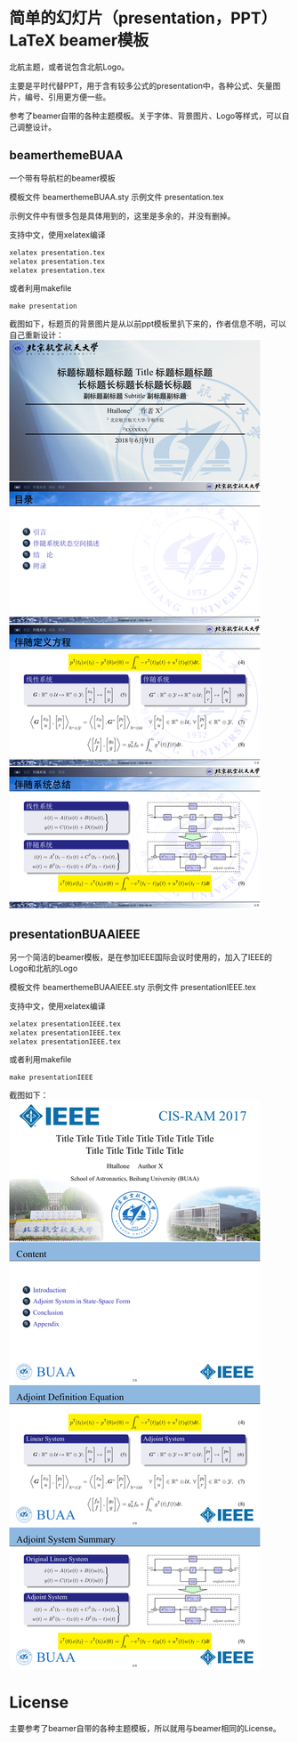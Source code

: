 # 简单的幻灯片（presentation，PPT）LaTeX beamer模板

北航主题，或者说包含北航Logo。

主要是平时代替PPT，用于含有较多公式的presentation中，各种公式、矢量图片，编号、引用更方便一些。

参考了beamer自带的各种主题模板。关于字体、背景图片、Logo等样式，可以自己调整设计。

## beamerthemeBUAA

一个带有导航栏的beamer模板

模板文件 beamerthemeBUAA.sty
示例文件 presentation.tex

示例文件中有很多包是具体用到的，这里是多余的，并没有删掉。

支持中文，使用xelatex编译
```
xelatex presentation.tex
xelatex presentation.tex
xelatex presentation.tex
```

或者利用makefile
```
make presentation
```

截图如下，标题页的背景图片是从以前ppt模板里扒下来的，作者信息不明，可以自己重新设计：
![shot-presentation](shot-BUAA.png)


## presentationBUAAIEEE

另一个简洁的beamer模板，是在参加IEEE国际会议时使用的，加入了IEEE的Logo和北航的Logo

模板文件 beamerthemeBUAAIEEE.sty
示例文件 presentationIEEE.tex


支持中文，使用xelatex编译
```
xelatex presentationIEEE.tex
xelatex presentationIEEE.tex
xelatex presentationIEEE.tex
```
或者利用makefile
```
make presentationIEEE
```
截图如下：
![shot-presentationIEEE](shot-IEEE.png)

# License

主要参考了beamer自带的各种主题模板，所以就用与beamer相同的License。

